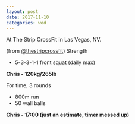 ```yaml
---
layout: post
date: 2017-11-10
categories: wod
---
```


At The Strip CrossFit in Las Vegas, NV.

(from [@thestripcrossfit](http://thestripcrossfit.com)) Strength
- 5-3-3-1-1 front squat (daily max)

**Chris - <span>120kg/265lb</span>**

For time, 3 rounds
- 800m run
- 50 wall balls

**Chris - <span>17:00 (just an estimate, timer messed up)</span>**
